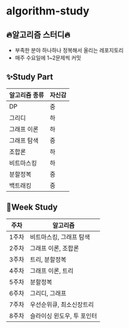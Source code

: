 # algorithm-study

## :fire:알고리즘 스터디:fire:
- 부족한 분야 하나하나 정복해서 올리는 레포지토리
- 매주 수요일에 1~2문제씩 커밋

## :sparkles:Study Part
| 알고리즘 종류 | 자신감 |
|---------|-----|
| DP      | 중   |
| 그리디     | 하   |
| 그래프 이론  | 하   |
| 그래프 탐색  | 중   |
| 조합론     | 하   |
| 비트마스킹   | 하   |
| 분할정복    | 중   |
| 백트래킹    | 중   |

## :green_book:Week Study
| 주차  | 알고리즘          |
|-----|---------------|
| 1주차 | 비트마스킹, 그래프 탐색 |
| 2주차 | 그래프 이론, 조합론   |
| 3주차 | 트리, 분할정복    |
| 4주차 | 그래프 이론, 트리  |
| 5주차 |  분할정복     |
| 6주차 | 그리디, 그래프    |
| 7주차 | 우선순위큐, 최소신장트리  |
| 8주차 | 슬라이싱 윈도우, 투 포인터  |